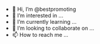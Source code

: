 - 👋 Hi, I’m @bestpromoting
- 👀 I’m interested in ...
- 🌱 I’m currently learning ...
- 💞️ I’m looking to collaborate on ...
- 📫 How to reach me ...

<!---
bestpromoting/bestpromoting is a ✨ special ✨ repository because its `README.md` (this file) appears on your GitHub profile.
You can click the Preview link to take a look at your changes.
--->
